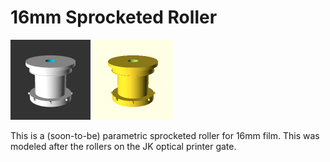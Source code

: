 # 16mm Sprocketed Roller

<p float="left">
<img alt="16mm Sprocketed Roller" src="16mm_sprocketed_roller.png?raw=true" width="128" height="128" />
<img alt="16mm Sprocketed Roller" src="16mm_sprocketed_roller.gif?raw=true" width="128" height="128" />
</p>

This is a (soon-to-be) parametric sprocketed roller for 16mm film. This was modeled after the rollers on the JK optical printer gate.